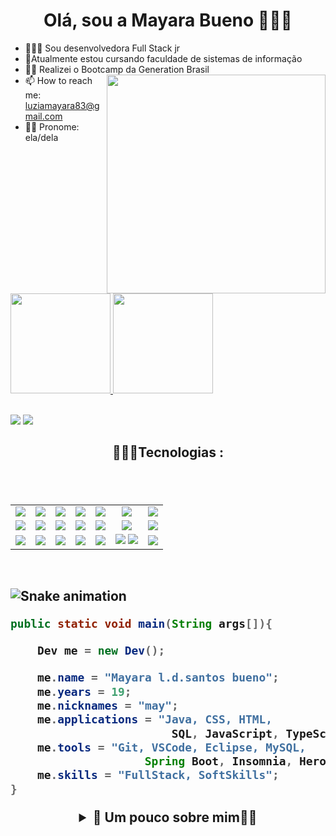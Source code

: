 ###  <h1  align="center"> Olá, sou a Mayara Bueno 👩🏽‍💻 </H1>




- 👩🏽‍💻   Sou desenvolvedora Full Stack jr
- 🧠Atualmente estou cursando faculdade de sistemas de  informação
- 👩‍🎓 Realizei o Bootcamp da Generation Brasil         <img align='right' src="https://media.giphy.com/media/Swytr5ngUDfDwtXKOz/giphy.gif" width="350">
- 📫 How to reach me: luziamayara83@gmail.com
- 👧🏽 Pronome: ela/dela   

<br>

 <div>
  <a href="https://github.com/mayaralbueno">
  <img height="160em" src="https://github-readme-stats.vercel.app/api?username=mayaralbueno&show_icons=true&theme=radical&include_all_commits=true&count_private=true"/>
  <img height="160em" src="https://github-readme-stats.vercel.app/api/top-langs/?username=mayaralbueno&layout=compact&langs_count=7&theme=radical"/>
</div>  
    
 
 
  
 <br>
    
<a href="https://instagram.com/mayara.s.bueno" target="_blank"><img src="https://img.shields.io/badge/-Instagram-%23E4405F?style=for-the-badge&logo=instagram&logoColor=white" target="_blank"></a>
  <a href="https://www.linkedin.com/in/mayara-bueno-b9bb55212" target="_blank"><img src="https://img.shields.io/badge/-LinkedIn-%230077B5?style=for-the-badge&logo=linkedin&logoColor=white" target="_blank"></a> 
   <br>
  
    
<h2  align="center"> 👩🏽‍💻Tecnologias  :<h2>
<br>
<table align="center" style=" width: 60%" >
  <tr>
    <td align="center">
    <img  src="https://img.shields.io/badge/HTML5-E34F26?style=for-the-badge&logo=html5&logoColor=white">
    <td align="center">
    <img  src="https://img.shields.io/badge/Angular-DD0031?style=for-the-badge&logo=angular&logoColor=white">
    <td align="center">
    <img  src="https://img.shields.io/badge/Java-5B4638?style=for-the-badge&logo=java&logoColor=white">
    <td align="center">
   <img  src="https://img.shields.io/badge/HTML5-E34F26?style=for-the-badge&logo=html5&logoColor=white">
   <td align="center">
   <img  src="https://img.shields.io/badge/Heroku-430098?style=for-the-badge&logo=heroku&logoColor=white">
   <td align="center">
     <img  src="https://img.shields.io/badge/MySQL-00000F?style=for-the-badge&logo=mysql&logoColor=white">
    
   <td align="center">
   <img  src="https://img.shields.io/badge/GitHub-100000?style=for-the-badge&logo=github&logoColor=white">
     

  <tr>
   <td align="center">
   <img  src="https://img.shields.io/badge/CSS3-1572B6?style=for-the-badge&logo=css3&logoColor=white">
   <td align="center">
   <img  src="https://img.shields.io/badge/TypeScript-007ACC?style=for-the-badge&logo=typescript&logoColor=white">
   <td align="center">
   <img  src="https://img.shields.io/badge/Spring_Boot-F2F4F9?style=for-the-badge&logo=spring-boot">
   <td align="center">
   <img  src="https://img.shields.io/badge/Visual_Studio-FFFF00?style=for-the-badge&logo=visual%20studio&logoColor=black">
   <td align="center">
   <img  src="https://img.shields.io/badge/Postman-FF6C37?style=for-the-badge&logo=Postman&logoColor=white">
    <td align="center">
   <img  src="https://img.shields.io/badge/Bootstrap-563D7C?style=for-the-badge&logo=bootstrap&logoColor=white">
     <td align="center">
       <img  src="https://img.shields.io/badge/Python-FFD43B?style=for-the-badge&logo=python&logoColor=darkgreen">
     
 </tr>
 <tr>
   <td align="center">
   <img  src="https://img.shields.io/badge/JavaScript-323330?style=for-the-badge&logo=javascript&logoColor=F7DF1E">
   <td align="center">
   <img  src="https://img.shields.io/badge/Git-F05032?style=for-the-badge&logo=git&logoColor=whitee">
   <td align="center">
   <img  src="https://img.shields.io/badge/Swagger-85EA2D?style=for-the-badge&logo=Swagger&logoColor=white">
   <td align="center">
   <img  src="https://img.shields.io/badge/PostgreSQL-316192?style=for-the-badge&logo=postgresql&logoColor=whit">
   <td align="center">
   <img  src="https://img.shields.io/badge/Eclipse-2C2255?style=for-the-badge&logo=eclipse&logoColor=white">
   <td align="center">
   <img  src=" https://img.shields.io/badge/MySQL-00000F?style=for-the-badge&logo=mysql&logoColor=white">
     <img  src="https://img.shields.io/badge/Figma-F24E1E?style=for-the-badge&logo=figma&logoColor=white">
   <td align="center">
     <img  src="https://img.shields.io/badge/Netlify-00C7B7?style=for-the-badge&logo=netlify&logoColor=white">
   
     
     
  </tr>
</table>

<br>


  
  
  
  
  
  ![Snake animation](https://github.com/codethi/codethi/blob/output/github-contribution-grid-snake.svg)
</div>



```java
public static void main(String args[]){

    Dev me = new Dev();

    me.name = "Mayara l.d.santos bueno";
    me.years = 19;
    me.nicknames = "may";
    me.applications = "Java, CSS, HTML,
                        SQL, JavaScript, TypeScript";
    me.tools = "Git, VSCode, Eclipse, MySQL, 
                    Spring Boot, Insomnia, Heroku";
    me.skills = "FullStack, SoftSkills";
}
```
 
 
 
 
 
 <details>
  <summary align="center"  >📃 Um pouco sobre mim👧🏽</summary>
  <br>

 <div align="center">
   📚Education
  
   </div>
  <br>
  <div align="center">
 📌Universidade Nove de Julho
     <br>
 <p align="center">
<img src="https://pbs.twimg.com/profile_images/1062057652568629249/qElmfVdD_400x400.jpg" style="width: 10%;">
</p>        
  <br>
  📆2021/2024
  <br>
  👨‍💻 Generation Brasil
       <br>
 <p align="center">
<img src="https://media-exp1.licdn.com/dms/image/C4D0BAQFwXinJMoidnQ/company-logo_200_200/0/1560892001772?e=1641427200&v=beta&t=vOW5nl593DGulpsAUk6Fqruk9vf0RT_p9OXfS-347P0" style="width: 10%;">
</p>     
  <br>
  📆2021/2021
  <br>
  👩‍🎓Wizard by  pearson 
       <br>
 <p align="center">
  
  <br>
  
<img src="https://encrypted-tbn0.gstatic.com/images?q=tbn:ANd9GcRJpnWsQG_8VspRXeB9Gdw13RenWLwU2GZYpQ&usqp=CAU" style="width: 20%;">
</p>     
  📆2016/2021
    <br> 
   <div align="center">
    
 
<img src="https://media.giphy.com/media/bMiOdrn2vMjaAgGXfN/giphy-downsized-large.gif" style="width: 30%;">
  
   <br>
    
   [Climatika](https://climatika-store.netlify.app/) 🔗
    
    
<h1  align="center">  ♻Projeto Desenvolvido durante 2 meses no bootcamp da Generation Brasil 👩🏽‍💻  </H1>

  
 ♻ E-commerce empenhado em reduzir impactos ambientais e sociais de consumo com produtos ecológicos confeccionados em parcerias com pequenos empreendedores.

Temos um compromisso com o planeta e, alinhado às ODS, nosso foco é combater mudança global do clima .

 </div>
  
   

<h1  align="center"> Sobre a Mayara ❤👩🏽‍💻</H1>
  
   </div>
   👨‍💻Desenvolvedora Full Stack jr apaixonada por aprender e busco obter experiência em diversas linguagens. 📚













 
 
 
 

